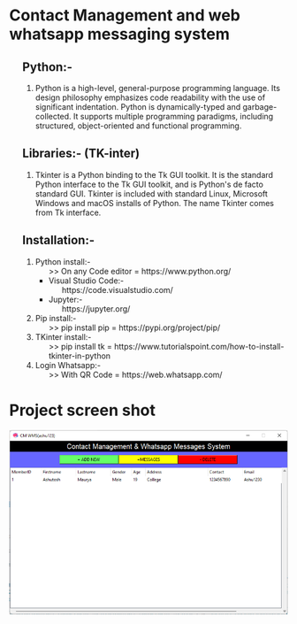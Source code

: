 # Contact Management and web whatsapp messaging system



<ul><h2>Python:-</h2>

<ol>
<li>Python is a high-level, general-purpose programming language. Its design philosophy emphasizes code readability with the use of significant indentation. Python is dynamically-typed and garbage-collected. It supports multiple programming paradigms, including structured, object-oriented and functional programming.</li>
</ol>
 </ul>
 
 <ul><h2>Libraries:- (TK-inter)</h2>
<ol>
<li>Tkinter is a Python binding to the Tk GUI toolkit. It is the standard Python interface to the Tk GUI toolkit, and is Python's de facto standard GUI. Tkinter is included with standard Linux, Microsoft Windows and macOS installs of Python. The name Tkinter comes from Tk interface.</li>
</ol>
 </ul>
 
<!-- and that are the   -->

 <ul><h2>Installation:-</h2>
<ol>
<li>Python install:-<ul>>> On any Code editor = https://www.python.org/

<li>Visual Studio Code:-<ul>https://code.visualstudio.com/</ul></li>
<li>Jupyter:-<ul>https://jupyter.org/</ul></li>

</ul></li>
 
<li>Pip install:-<ul>>> pip install pip = https://pypi.org/project/pip/</ul></li>
 
<li>TKinter install:-<ul>>> pip install tk = https://www.tutorialspoint.com/how-to-install-tkinter-in-python</ul></li>
 
<li>Login Whatsapp:-<ul>>> With QR Code = https://web.whatsapp.com/</ul></li>
</ol>
 </ul>
 
 <!--End the project for some time-->
 
 <!--image-->
 # Project screen shot
 <img src="Screenshot 2022-12-20 093354.png" align="center">
 
 
